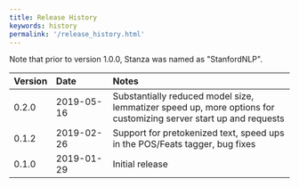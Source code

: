 ```yaml
---
title: Release History
keywords: history
permalink: '/release_history.html'
---
```


Note that prior to version 1.0.0, Stanza was named as "StanfordNLP".

| Version | Date&nbsp;&nbsp;&nbsp;&nbsp;&nbsp;&nbsp;&nbsp;&nbsp;&nbsp;&nbsp; | Notes |
| :--- | :----------------------------------- | :--- | 
| 0.2.0 | 2019-05-16 | Substantially reduced model size, lemmatizer speed up, more options for customizing server start up and requests |
| 0.1.2 | 2019-02-26 | Support for pretokenized text, speed ups in the POS/Feats tagger, bug fixes |
| 0.1.0 | 2019-01-29 | Initial release |
